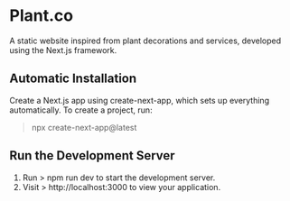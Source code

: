 # Plant.co
A static website inspired from plant decorations and services, developed using the Next.js framework.

## Automatic Installation
Create a Next.js app using create-next-app, which sets up everything automatically. To create a project, run:
> npx create-next-app@latest

## Run the Development Server
1. Run > npm run dev to start the development server.
2. Visit > http://localhost:3000 to view your application.
